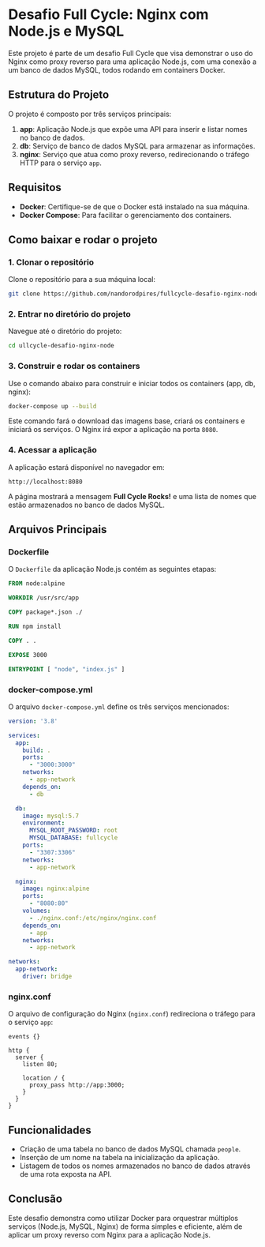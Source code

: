 
# Desafio Full Cycle: Nginx com Node.js e MySQL

Este projeto é parte de um desafio Full Cycle que visa demonstrar o uso do Nginx como proxy reverso para uma aplicação Node.js, com uma conexão a um banco de dados MySQL, todos rodando em containers Docker.

## Estrutura do Projeto

O projeto é composto por três serviços principais:

1. **app**: Aplicação Node.js que expõe uma API para inserir e listar nomes no banco de dados.
2. **db**: Serviço de banco de dados MySQL para armazenar as informações.
3. **nginx**: Serviço que atua como proxy reverso, redirecionando o tráfego HTTP para o serviço `app`.

## Requisitos

- **Docker**: Certifique-se de que o Docker está instalado na sua máquina.
- **Docker Compose**: Para facilitar o gerenciamento dos containers.

## Como baixar e rodar o projeto

### 1. Clonar o repositório

Clone o repositório para a sua máquina local:

```bash
git clone https://github.com/nandorodpires/fullcycle-desafio-nginx-node
```

### 2. Entrar no diretório do projeto

Navegue até o diretório do projeto:

```bash
cd ullcycle-desafio-nginx-node
```

### 3. Construir e rodar os containers

Use o comando abaixo para construir e iniciar todos os containers (app, db, nginx):

```bash
docker-compose up --build
```

Este comando fará o download das imagens base, criará os containers e iniciará os serviços. O Nginx irá expor a aplicação na porta `8080`.

### 4. Acessar a aplicação

A aplicação estará disponível no navegador em:

```
http://localhost:8080
```

A página mostrará a mensagem **Full Cycle Rocks!** e uma lista de nomes que estão armazenados no banco de dados MySQL.

## Arquivos Principais

### Dockerfile

O `Dockerfile` da aplicação Node.js contém as seguintes etapas:

```Dockerfile
FROM node:alpine

WORKDIR /usr/src/app

COPY package*.json ./

RUN npm install

COPY . .

EXPOSE 3000

ENTRYPOINT [ "node", "index.js" ]
```

### docker-compose.yml

O arquivo `docker-compose.yml` define os três serviços mencionados:

```yaml
version: '3.8'

services:
  app:
    build: .
    ports:
      - "3000:3000"
    networks:
      - app-network
    depends_on:
      - db

  db:
    image: mysql:5.7
    environment:
      MYSQL_ROOT_PASSWORD: root
      MYSQL_DATABASE: fullcycle
    ports:
      - "3307:3306"
    networks:
      - app-network

  nginx:
    image: nginx:alpine
    ports:
      - "8080:80"
    volumes:
      - ./nginx.conf:/etc/nginx/nginx.conf
    depends_on:
      - app
    networks:
      - app-network

networks:
  app-network:
    driver: bridge
```

### nginx.conf

O arquivo de configuração do Nginx (`nginx.conf`) redireciona o tráfego para o serviço `app`:

```nginx
events {}

http {
  server {
    listen 80;

    location / {
      proxy_pass http://app:3000;
    }
  }
}
```

## Funcionalidades

- Criação de uma tabela no banco de dados MySQL chamada `people`.
- Inserção de um nome na tabela na inicialização da aplicação.
- Listagem de todos os nomes armazenados no banco de dados através de uma rota exposta na API.

## Conclusão

Este desafio demonstra como utilizar Docker para orquestrar múltiplos serviços (Node.js, MySQL, Nginx) de forma simples e eficiente, além de aplicar um proxy reverso com Nginx para a aplicação Node.js.
